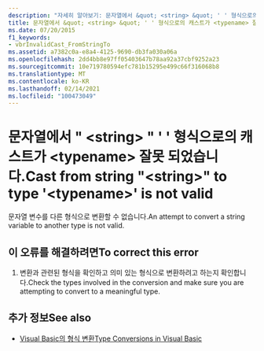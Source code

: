 ```yaml
---
description: "자세히 알아보기: 문자열에서 &quot; <string> &quot; ' ' 형식으로의 캐스트가 <typename> 잘못 되었습니다."
title: 문자열에서 &quot; <string> &quot; ' ' 형식으로의 캐스트가 <typename> 잘못 되었습니다.
ms.date: 07/20/2015
f1_keywords:
- vbrInvalidCast_FromStringTo
ms.assetid: a7382c0a-e8a4-4125-9690-db3fa030a06a
ms.openlocfilehash: 2dd4bb8e97ff05403647b78aa92a37cbf9252a23
ms.sourcegitcommit: 10e719780594efc781b15295e499c66f316068b8
ms.translationtype: MT
ms.contentlocale: ko-KR
ms.lasthandoff: 02/14/2021
ms.locfileid: "100473049"
---
```

# <a name="cast-from-string-quotstringquot-to-type-typename-is-not-valid"></a><span data-ttu-id="e1ef8-103">문자열에서 &quot; \<string> &quot; ' ' 형식으로의 캐스트가 \<typename> 잘못 되었습니다.</span><span class="sxs-lookup"><span data-stu-id="e1ef8-103">Cast from string &quot;\<string>&quot; to type '\<typename>' is not valid</span></span>

<span data-ttu-id="e1ef8-104">문자열 변수를 다른 형식으로 변환할 수 없습니다.</span><span class="sxs-lookup"><span data-stu-id="e1ef8-104">An attempt to convert a string variable to another type is not valid.</span></span>  
  
## <a name="to-correct-this-error"></a><span data-ttu-id="e1ef8-105">이 오류를 해결하려면</span><span class="sxs-lookup"><span data-stu-id="e1ef8-105">To correct this error</span></span>  
  
1. <span data-ttu-id="e1ef8-106">변환과 관련된 형식을 확인하고 의미 있는 형식으로 변환하려고 하는지 확인합니다.</span><span class="sxs-lookup"><span data-stu-id="e1ef8-106">Check the types involved in the conversion and make sure you are attempting to convert to a meaningful type.</span></span>  
  
## <a name="see-also"></a><span data-ttu-id="e1ef8-107">추가 정보</span><span class="sxs-lookup"><span data-stu-id="e1ef8-107">See also</span></span>

- [<span data-ttu-id="e1ef8-108">Visual Basic의 형식 변환</span><span class="sxs-lookup"><span data-stu-id="e1ef8-108">Type Conversions in Visual Basic</span></span>](../programming-guide/language-features/data-types/type-conversions.md)

